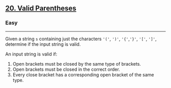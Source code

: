 <h2><a href="https://leetcode.com/problems/valid-parentheses/">20. Valid Parentheses</a></h2><h3>Easy</h3><hr><div><p>Given a string <code>s</code>&nbsp;containing just the characters <code>'('</code>, <code>')'</code>, <code>'{'</code>,<code>'}'</code>, <code>'['</code>, <code>']'</code>, determine if the input string is valid.</p>

<p>An input string is valid if:</p>
<ol type="1">
<li>Open brackets must be closed by the same type of brackets.</li>
<li>Open brackets must be closed in the correct order.</li>
<li>Every close bracket has a corresponding open bracket of the same type.</li>
</ol>
